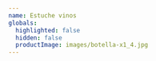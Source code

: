 ```yaml
---
name: Estuche vinos
globals:
  highlighted: false
  hidden: false
  productImage: images/botella-x1_4.jpg
---
```

